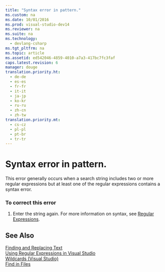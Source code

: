 ```yaml
---
title: "Syntax error in pattern."
ms.custom: na
ms.date: 10/01/2016
ms.prod: visual-studio-dev14
ms.reviewer: na
ms.suite: na
ms.technology: 
  - devlang-csharp
ms.tgt_pltfrm: na
ms.topic: article
ms.assetid: ed542046-4859-4010-a7a3-417bc7fc3faf
caps.latest.revision: 6
manager: douge
translation.priority.ht: 
  - de-de
  - es-es
  - fr-fr
  - it-it
  - ja-jp
  - ko-kr
  - ru-ru
  - zh-cn
  - zh-tw
translation.priority.mt: 
  - cs-cz
  - pl-pl
  - pt-br
  - tr-tr
---
```

# Syntax error in pattern.
This error generally occurs when a search string includes two or more regular expressions but at least one of the regular expressions contains a syntax error.  
  
### To correct this error  
  
1.  Enter the string again. For more information on syntax, see [Regular Expressions](../VS_IDE/Using-Regular-Expressions-in-Visual-Studio.md).  
  
## See Also  
 [Finding and Replacing Text](../VS_IDE/Finding-and-Replacing-Text.md)   
 [Using Regular Expressions in Visual Studio](../VS_IDE/Using-Regular-Expressions-in-Visual-Studio.md)   
 [Wildcards (Visual Studio)](assetId:///9745c56f-0b73-44e1-b393-c17e39670c26)   
 [Find in Files](../VS_IDE/Find-in-Files.md)